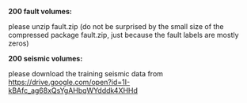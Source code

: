 **200 fault volumes:**

please unzip fault.zip
(do not be surprised by the small size of the compressed package fault.zip, just because the fault labels are mostly zeros)

**200 seismic volumes:**

please download the training seismic data from https://drive.google.com/open?id=1I-kBAfc_ag68xQsYgAHbqWYdddk4XHHd

